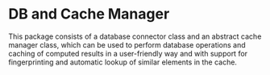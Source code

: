 # DB and Cache Manager

This package consists of a database connector class and an abstract cache manager class, which can be used to perform database operations and caching of computed results in a user-friendly way and with support for fingerprinting and automatic lookup of similar elements in the cache.
